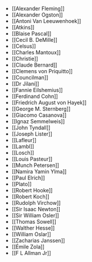 - [[Alexander Fleming]]
- [[Alexander Ogston]]
- [[Antoni Van Leeuwenhoek]]
- [[Atkins]]
- [[Blaise Pascal]]
- [[Cecil B. DeMille]]
- [[Celsus]]
- [[Charles Mantoux]]
- [[Christie]]
- [[Claude Bernard]]
- [[Clemens von Priquitto]]
- [[Councilman]]
- [[Dr Jilani]]
- [[Fannie Eilshemius]]
- [[Ferdinand Cohn]]
- [[Friedrich August von Hayek]]
- [[George M. Sternberg]]
- [[Giacomo Casanova]]
- [[Ignaz Semmelweis]]
- [[John Tyndall]]
- [[Joseph Lister]]
- [[Lafleur]]
- [[Lambl]]
- [[Losch]]
- [[Louis Pasteur]]
- [[Munch Petersen]]
- [[Namira Yamin Ylma]]
- [[Paul Elrich]]
- [[Plato]]
- [[Robert Hooke]]
- [[Robert Koch]]
- [[Rudolph Virchow]]
- [[Sir Isaac Newton]]
- [[Sir William Osler]]
- [[Thomas Sowell]]
- [[Walther Hesse]]
- [[William Oslar]]
- [[Zacharias Janssen]]
- [[Émile Zola]]
- [[F L Allman Jr]]